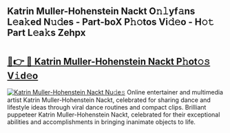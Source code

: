 ## Katrin Muller-Hohenstein Nackt O𝚗𝚕yf𝚊ns L𝚎a𝚔ed N𝚞𝚍es - Part-boX P𝚑𝚘tos Vi𝚍𝚎o - H𝚘𝚝 Part L𝚎a𝚔s Zehpx

# <h2><a href="http://kf9aggd.oniu.top/?m=Katrin+Muller-Hohenstein+Nackt">🔗👉 🔴 Katrin Muller-Hohenstein Nackt P𝚑ot𝚘𝚜 V𝚒d𝚎o</a></h2>

[![Katrin Muller-Hohenstein Nackt Nu𝚍e𝚜](https://i.imgur.com/0qMVB7G.gif)](http://kf9aggd.oniu.top/?m=Katrin+Muller-Hohenstein+Nackt)
Online entertainer and multimedia artist Katrin Muller-Hohenstein Nackt, celebrated for sharing dance and lifestyle ideas through viral dance routines and compact clips. Brilliant puppeteer Katrin Muller-Hohenstein Nackt, celebrated for their exceptional abilities and accomplishments in bringing inanimate objects to life.  
